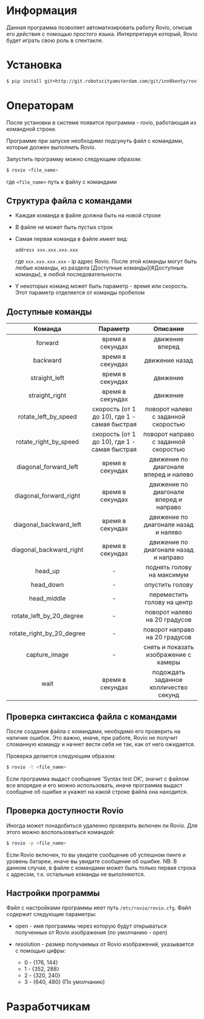 # Информация

Данная программа позволяет автоматизировать работу Rovio, описыв его
действия с помощью простого языка. Интерпретируя который, Rovio будет играть свою роль в спектакле.

# Установка

```bash
$ pip install git+http://git.robotscityamsterdam.com/git/inn0kenty/rovio.git
```

# Операторам

После установки в системе появится программа - rovio, работающая из командной
строки.

Программе при запуске необходимо подсунуть файл с командами, которые
должен выполнить Rovio.

Запустить программу можно следующим образом:

```bash
$ rovio <file_name>
```

где `<file_name>` путь к файлу с командами

## Структура файла с командами

 - Каждая команда в файле должна быть на новой строке 
 - В файле не может быть пустых строк 
 - Самая первая команда в файле имеет вид:

   ```
   address xxx.xxx.xxx.xxx
   ```

   где `xxx.xxx.xxx.xxx` - ip адрес Rovio. После этой команды могут быть любые
   команды, из раздела [Доступные команды](#Доступные команды), в любой последовательности.
 - У некоторых команд может быть параметр - время или скорость. Этот параметр отделяется от команды пробелом

## Доступные команды

|Команда|Параметр|Описание|
|:-----:|:------:|:------:|
|forward|время в секундах|движение вперед|
|backward|время в секундах|движение назад|
|straight_left|время в секундах|движение|
|straight_right|время в секундах|движение|
|rotate_left_by_speed|скорость (от 1 до 10), где 1 - самая быстрая|поворот налево с заданной скоростью|
|rotate_right_by_speed|скорость (от 1 до 10), где 1 - самая быстрая|поворот направо с заданной скоростью|
|diagonal_forward_left|время в секундах|движение по диагонале вперед и налево|
|diagonal_forward_right|время в секундах|движение по диагонале вперед и направо|
|diagonal_backward_left|время в секундах|движение по диагонале назад и налево|
|diagonal_backward_right|время в секундах|движение по диагонале назад и направо|
|head_up|-|поднять голову на максимум|
|head_down|-|опустить голову|
|head_middle|-|переместить голову на центр|
|rotate_left_by_20_degree|-|поворот налево на 20 градусов|
|rotate_right_by_20_degree|-|поворот направо на 20 градусов|
|capture_image|-|снять и показать изображение с камеры|
|wait|время в секундах|подождать заданное колличество секунд|

## Проверка синтаксиса файла с командами

После создания файла с командами, необхдимо его проверить на наличие ошибок. Это
важно, иначе, при работе, Rovio не получит сломанную команду и начнет вести себя
не так, как от него ожидается.

Проверка делается следующим образом:

```bash
$ rovio -t <file_name>
```

Если программа выдаст сообщение 'Syntax test OK', значит с файлом все впорядке и
его можно использовать, иначе программа выдаст сообщене об ошибке и укажет на
какой строке файла она находится.

## Проверка доступности Rovio

Иногда может понадобиться удаленно проверить включен ли Rovio. Для этого можно
воспользоваться командой:

```bash
$ rovio -p <file_name>
```

Если Rovio включен, то вы увидете сообщение об успешном пинге и уровень
батареи, иначе вы увидите сообщение об ошибке.
NB: В данном случае, в файле с командами может быть только первая строка с
адресом, т.к. остальные команды не выполняются.

## Настройки программы
Файл с настройками программы иеет путь `/etc/rovio/rovio.cfg`. Файл содержит
следующие параметры:
 
 - open - имя программы через которую будут открываться полученные от Rovio
     изображения (по умолчанию - open)
 - resolution - размер получаемых от Rovio изображений, указывается с помощью
     цифры:
     
      - 0 - {176, 144}
      - 1 - {352, 288}
      - 2 - {320, 240}
      - 3 - {640, 480} (По умолчанию)


# Разработчикам
